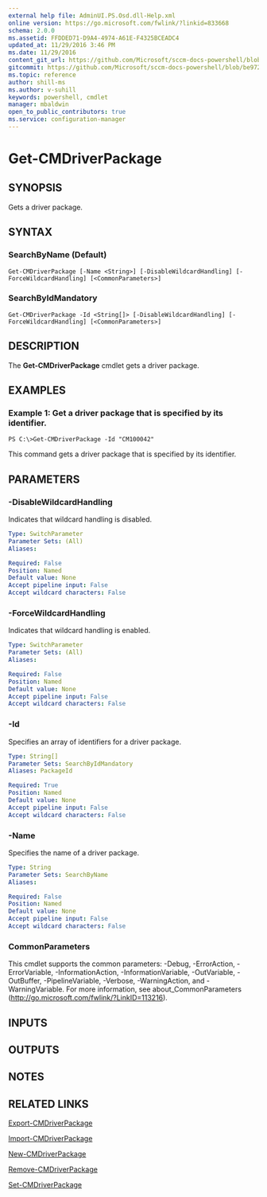 ```yaml
---
external help file: AdminUI.PS.Osd.dll-Help.xml
online version: https://go.microsoft.com/fwlink/?linkid=833668
schema: 2.0.0
ms.assetid: FFDDED71-D9A4-4974-A61E-F4325BCEADC4
updated_at: 11/29/2016 3:46 PM
ms.date: 11/29/2016
content_git_url: https://github.com/Microsoft/sccm-docs-powershell/blob/master/sccm-cmdlets/ConfigurationManager/vlatest/Get-CMDriverPackage.md
gitcommit: https://github.com/Microsoft/sccm-docs-powershell/blob/be9723fe908914c0e1ed2689b3ffaa3b56f1b53b/sccm-cmdlets/ConfigurationManager/vlatest/Get-CMDriverPackage.md
ms.topic: reference
author: shill-ms
ms.author: v-suhill
keywords: powershell, cmdlet
manager: mbaldwin
open_to_public_contributors: true
ms.service: configuration-manager
---
```


# Get-CMDriverPackage

## SYNOPSIS
Gets a driver package.

## SYNTAX

### SearchByName (Default)
```
Get-CMDriverPackage [-Name <String>] [-DisableWildcardHandling] [-ForceWildcardHandling] [<CommonParameters>]
```

### SearchByIdMandatory
```
Get-CMDriverPackage -Id <String[]> [-DisableWildcardHandling] [-ForceWildcardHandling] [<CommonParameters>]
```

## DESCRIPTION
The **Get-CMDriverPackage** cmdlet gets a driver package.

## EXAMPLES

### Example 1: Get a driver package that is specified by its identifier.
```
PS C:\>Get-CMDriverPackage -Id "CM100042"
```

This command gets a driver package that is specified by its identifier.

## PARAMETERS

### -DisableWildcardHandling
Indicates that wildcard handling is disabled.

```yaml
Type: SwitchParameter
Parameter Sets: (All)
Aliases: 

Required: False
Position: Named
Default value: None
Accept pipeline input: False
Accept wildcard characters: False
```

### -ForceWildcardHandling
Indicates that wildcard handling is enabled.

```yaml
Type: SwitchParameter
Parameter Sets: (All)
Aliases: 

Required: False
Position: Named
Default value: None
Accept pipeline input: False
Accept wildcard characters: False
```

### -Id
Specifies an array of identifiers for a driver package.

```yaml
Type: String[]
Parameter Sets: SearchByIdMandatory
Aliases: PackageId

Required: True
Position: Named
Default value: None
Accept pipeline input: False
Accept wildcard characters: False
```

### -Name
Specifies the name of a driver package.

```yaml
Type: String
Parameter Sets: SearchByName
Aliases: 

Required: False
Position: Named
Default value: None
Accept pipeline input: False
Accept wildcard characters: False
```

### CommonParameters
This cmdlet supports the common parameters: -Debug, -ErrorAction, -ErrorVariable, -InformationAction, -InformationVariable, -OutVariable, -OutBuffer, -PipelineVariable, -Verbose, -WarningAction, and -WarningVariable. For more information, see about_CommonParameters (http://go.microsoft.com/fwlink/?LinkID=113216).

## INPUTS

## OUTPUTS

## NOTES

## RELATED LINKS

[Export-CMDriverPackage](xref:ConfigurationManager/vlatest/Export-CMDriverPackage.md)

[Import-CMDriverPackage](xref:ConfigurationManager/vlatest/Import-CMDriverPackage.md)

[New-CMDriverPackage](xref:ConfigurationManager/vlatest/New-CMDriverPackage.md)

[Remove-CMDriverPackage](xref:ConfigurationManager/vlatest/Remove-CMDriverPackage.md)

[Set-CMDriverPackage](xref:ConfigurationManager/vlatest/Set-CMDriverPackage.md)


